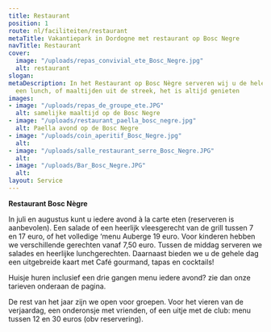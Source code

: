 ```yaml
---
title: Restaurant
position: 1
route: nl/faciliteiten/restaurant
metaTitle: Vakantiepark in Dordogne met restaurant op Bosc Negre
navTitle: Restaurant
cover:
  image: "/uploads/repas_convivial_ete_Bosc_Negre.jpg"
  alt: restaurant
slogan: 
metaDescription: In het Restaurant op Bosc Nègre serveren wij u de hele dag, een espresso,
  een lunch, of maaltijden uit de streek, het is altijd genieten
images:
- image: "/uploads/repas_de_groupe_ete.JPG"
  alt: samelijke maaltijd op de Bosc Negre
- image: "/uploads/restaurant_paella_bosc_negre.jpg"
  alt: Paella avond op de Bosc Negre
- image: "/uploads/coin_aperitif_Bosc_Negre.jpg"
  alt: 
- image: "/uploads/salle_restaurant_serre_Bosc_Negre.JPG"
  alt: 
- image: "/uploads/Bar_Bosc_Negre.JPG"
  alt: 
layout: Service
---
```


**Restaurant Bosc Nègre**

In juli en augustus kunt u iedere avond à la carte eten (reserveren is aanbevolen). Een salade of een heerlijk vleesgerecht van de grill tussen 7 en 17 euro, of het volledige ‘menu Auberge 19 euro. Voor kinderen hebben we verschillende gerechten vanaf 7,50 euro. Tussen de middag serveren we salades en heerlijke lunchgerechten. Daarnaast bieden we u de gehele dag een uitgebreide kaart met Café gourmand, tapas en cocktails!

Huisje huren inclusief een drie gangen menu iedere avond? zie dan onze tarieven onderaan de pagina.

De rest van het jaar zijn we open voor groepen. Voor het vieren van de verjaardag, een onderonsje met vrienden, of een uitje met de club: menu tussen 12 en 30 euros (obv reservering).